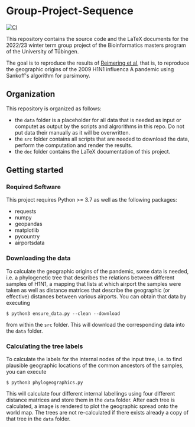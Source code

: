 # Group-Project-Sequence
[![CI](https://github.com/jufischi/Group-Project-Sequence/actions/workflows/main.yml/badge.svg)](https://github.com/jufischi/Group-Project-Sequence/actions/workflows/main.yml)

This repository contains the source code and the LaTeX documents for the 2022/23 winter term group project of the Bioinformatics masters program of the University of Tübingen.

The goal is to reproduce the results of [Reimering et al](https://github.com/hzi-bifo/Phylogeography_Paper), that is, to reproduce the geographic origins of the 2009 H1N1 influenca A pandemic using Sankoff's algorithm for parsimony.

## Organization
This repository is organized as follows:

- the `data` folder is a placeholder for all data that is needed as input or computet as output by the scripts and algrorithms in this repo. Do not put data their manually as it will be overwritten.
- the `src` folder contains all scripts that are needed to download the data, perform the computation and render the results.
- the `doc` folder contains the LaTeX documentation of this project.

## Getting started
### Required Software
This project requires Python >= 3.7 as well as the following packages: 
- requests
- numpy
- geopandas
- matplotlib
- pycountry
- airportsdata

### Downloading the data
To calculate the geographic origins of the pandemic, some data is needed, i.e. a phylogenetic tree that describes the relations between different samples of H1N1, a mapping that lists at which airport the samples were taken as well as distance matrices that describe the geographic (or effective) distances between various airports. You can obtain that data by executing 

```
$ python3 ensure_data.py --clean --download
```
from within the `src` folder. This will download the corresponding data into the `data` folder.

### Calculating the tree labels
To calculate the labels for the internal nodes of the input tree, i.e. to find plausible geographic locations of the common ancestors of the samples, you can execute

```
$ python3 phylogeographics.py
```
This will calculate four different internal labellings using four different distance matrices and store them in the `data` folder. After each tree is calculated, a image is rendered to plot the geographic spread onto the world map. The trees are not re-calculated if there exists already a copy of that tree in the `data` folder.
